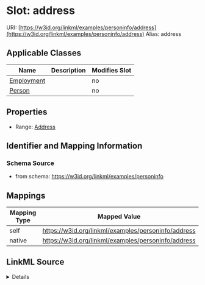 

# Slot: address 



URI: [https://w3id.org/linkml/examples/personinfo/address](https://w3id.org/linkml/examples/personinfo/address)
Alias: address

<!-- no inheritance hierarchy -->





## Applicable Classes

| Name | Description | Modifies Slot |
| --- | --- | --- |
| [Employment](Employment.md) |  |  no  |
| [Person](Person.md) |  |  no  |






## Properties

* Range: [Address](Address.md)




## Identifier and Mapping Information






### Schema Source


* from schema: https://w3id.org/linkml/examples/personinfo




## Mappings

| Mapping Type | Mapped Value |
| ---  | ---  |
| self | https://w3id.org/linkml/examples/personinfo/address |
| native | https://w3id.org/linkml/examples/personinfo/address |




## LinkML Source

<details>
```yaml
name: address
from_schema: https://w3id.org/linkml/examples/personinfo
rank: 1000
domain: Person
alias: address
domain_of:
- Person
- Employment
range: Address

```
</details>